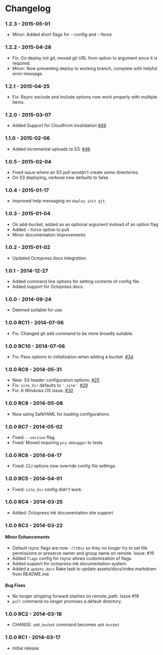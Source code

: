 # Changelog

### 1.2.3 - 2015-05-01
- Minor: Added short flags for --config and --force

### 1.2.2 - 2015-04-28
- Fix: On deploy init git, moved git URL from option to argument since it is required.
- Minor: Now preventing deploy to working branch, complete with helpful error message.

### 1.2.1 - 2015-04-25 

- Fix: Rsync exclude and include options now work properly with multiple items.

### 1.2.0 - 2015-03-07 

- Added Support for Cloudfront invalidation [#49](https://github.com/octopress/deploy/pull/49)

### 1.1.0 - 2015-02-06

- Added incremental uploads to S3. [#46](https://github.com/octopress/deploy/pull/46)

### 1.0.5 - 2015-02-04

- Fixed issue where an S3 pull wouldn't create some directories.
- On S3 deploying, verbose now defaults to false.

### 1.0.4 - 2015-01-17

- Improved help messaging on `deploy init git`.

### 1.0.3 - 2015-01-04

- On add-bucket, added <NAME> as an optional argument instead of an option flag
- Added --force option to pull
- Minor documentation improvements

### 1.0.2 - 2015-01-02

- Updated Octopress docs integration.

### 1.0.1 - 2014-12-27
- Added command line options for setting contents of config file.
- Added support for Octopress docs.

### 1.0.0 - 2014-09-24
- Deemed suitable for use.

###  1.0.0 RC11 - 2014-07-06
- Fix: Changed git add command to be more broadly suitable.

###  1.0.0 RC10 - 2014-07-06
- Fix: Pass options to initialization when adding a bucket. [#34](https://github.com/octopress/deploy/pull/34)

###  1.0.0 RC9 - 2014-05-31

- New: S3 header configuration options. [#25](https://github.com/octopress/deploy/issues/25)
- Fix: `site_dir` defaults to `'_site'`. [#29](https://github.com/octopress/deploy/issues/29)
- Fix: A Windows OS issue. [#30](https://github.com/octopress/deploy/pull/30)

###  1.0.0 RC8 - 2014-05-08

- Now using SafeYAML for loading configurations.

###  1.0.0 RC7 - 2014-05-02

- Fixed: `--version` flag.
- Fixed: Moved requiring `pry-debugger` to tests.

### 1.0.0 RC6 - 2014-04-17

- Fixed: CLI options now override config file settings.

### 1.0.0 RC5 - 2014-04-01

- Fixed: `site_dir` config didn't work.


### 1.0.0 RC4 - 2014-03-25

- Added: Octopress Ink documentation site support

### 1.0.0 RC3 - 2014-03-22

#### Minor Enhancements
- Default rsync flags are now `-rltDvz` so they no
  longer try to set file permissions or preserve owner and
  group name on remote. Issue: #19
- Added `flags` config for rsync allows customization of flags.
- Added support for octopress-ink documentation system.
- Added a `update_docs` Rake task to update assets/docs/index.markdown from README.md.

#### Bug Fixes
- No longer stripping forward slashes on remote_path. Issue #18
- `pull` command no longer promises a default directory.


### 1.0.0 RC2 - 2014-03-18
- CHANGE: `add_bucket` command becomes `add-bucket` 

### 1.0.0 RC1 - 2014-03-17
- Initial release
